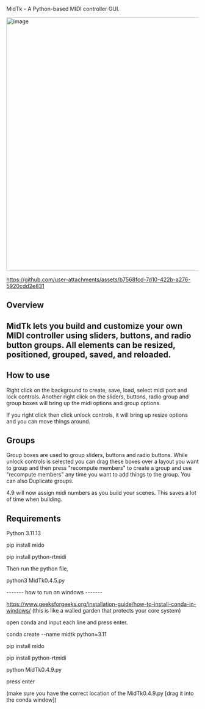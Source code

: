 MidTk - A Python-based MIDI controller GUI.

<img width="1256" height="665" alt="image" src="https://github.com/user-attachments/assets/bf220d8c-3526-4561-a93a-91c1e0f01f85" />

https://github.com/user-attachments/assets/b7568fcd-7d10-422b-a276-5920cdd2e831

Overview
--------
MidTk lets you build and customize your own MIDI controller using sliders, buttons, and radio button groups.
All elements can be resized, positioned, grouped, saved, and reloaded.
-
How to use
----------
Right click on the background to create, save, load, select midi port and lock controls. Another right click on the sliders, buttons, radio group and group boxes will bring up the midi options and group options. 

If you right click then click unlock controls, it will bring up resize options and you can move things around. 

Groups
-------
Group boxes are used to group sliders, buttons and radio buttons. While unlock controls is selected you can drag these boxes over a layout you want to group and then press "recompute members" to create a group and use "recompute members" any time you want to add things to the group. You can also Duplicate groups.

4.9 will now assign midi numbers as you build your scenes. This saves a lot of time when building. 

Requirements
------------

Python 3.11.13

pip install mido

pip install python-rtmidi

Then run the python file,

python3 MidTk0.4.5.py


------- how to run on windows -------

 https://www.geeksforgeeks.org/installation-guide/how-to-install-conda-in-windows/ (this is like a walled garden that protects your core system)

open conda and input each line and press enter. 

conda create --name midtk python=3.11

pip install mido

pip install python-rtmidi

python MidTk0.4.9.py

press enter

(make sure you have the correct location of the MidTk0.4.9.py [drag it into the conda window]) 
